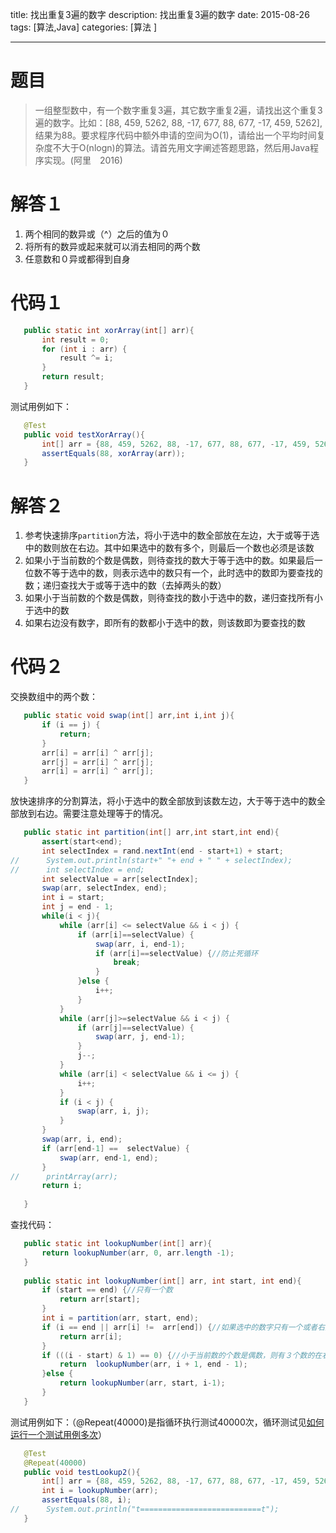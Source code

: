 title:  找出重复3遍的数字
description: 找出重复3遍的数字
date: 2015-08-26
tags:  [算法,Java]
categories:  [算法 ]

----
# 题目
> 一组整型数中，有一个数字重复3遍，其它数字重复2遍，请找出这个重复3遍的数字。比如：[88, 459, 5262, 88, -17, 677, 88, 677, -17, 459, 5262], 结果为88。要求程序代码中额外申请的空间为O(1)，请给出一个平均时间复杂度不大于O(nlogn)的算法。请首先用文字阐述答题思路，然后用Java程序实现。(阿里　2016)

# 解答１
 1. 两个相同的数异或（^）之后的值为０
 2. 将所有的数异或起来就可以消去相同的两个数
 3. 任意数和０异或都得到自身

# 代码１

 ```java
    public static int xorArray(int[] arr){
        int result = 0;
        for (int i : arr) {
            result ^= i;
        }
        return result;
    }
 ```

 测试用例如下：
 ```java
    @Test
    public void testXorArray(){
        int[] arr = {88, 459, 5262, 88, -17, 677, 88, 677, -17, 459, 5262};
        assertEquals(88, xorArray(arr));
    }
 ```

# 解答２
 1. 参考快速排序`partition`方法，将小于选中的数全部放在左边，大于或等于选中的数则放在右边。其中如果选中的数有多个，则最后一个数也必须是该数
 2. 如果小于当前数的个数是偶数，则待查找的数大于等于选中的数。如果最后一位数不等于选中的数，则表示选中的数只有一个，此时选中的数即为要查找的数；递归查找大于或等于选中的数（去掉两头的数）
 3. 如果小于当前数的个数是偶数，则待查找的数小于选中的数，递归查找所有小于选中的数
 4. 如果右边没有数字，即所有的数都小于选中的数，则该数即为要查找的数
<!--more-->
# 代码２

 交换数组中的两个数：
 ```java
    public static void swap(int[] arr,int i,int j){
        if (i == j) {
            return;
        }
        arr[i] = arr[i] ^ arr[j];
        arr[j] = arr[i] ^ arr[j];
        arr[i] = arr[i] ^ arr[j];
    }
 ```
 放快速排序的分割算法，将小于选中的数全部放到该数左边，大于等于选中的数全部放到右边。需要注意处理等于的情况。
 ```java
    public static int partition(int[] arr,int start,int end){
        assert(start<end);
        int selectIndex = rand.nextInt(end - start+1) + start;
//      System.out.println(start+" "+ end + " " + selectIndex);
//      int selectIndex = end;
        int selectValue = arr[selectIndex];
        swap(arr, selectIndex, end);
        int i = start;
        int j = end - 1;
        while(i < j){
            while (arr[i] <= selectValue && i < j) {
                if (arr[i]==selectValue) {
                    swap(arr, i, end-1);
                    if (arr[i]==selectValue) {//防止死循环
                        break;
                    }
                }else {
                    i++;
                }
            }
            while (arr[j]>=selectValue && i < j) {
                if (arr[j]==selectValue) {
                    swap(arr, j, end-1);
                }
                j--;
            }
            while (arr[i] < selectValue && i <= j) {
                i++;
            }
            if (i < j) {
                swap(arr, i, j);
            }
        }
        swap(arr, i, end);
        if (arr[end-1] ==  selectValue) {
            swap(arr, end-1, end);
        }
//      printArray(arr);
        return i;
        
    }
 ```

 查找代码：
 ```java
    public static int lookupNumber(int[] arr){
        return lookupNumber(arr, 0, arr.length -1);
    }
    
    public static int lookupNumber(int[] arr, int start, int end){
        if (start == end) {//只有一个数
            return arr[start];
        }
        int i = partition(arr, start, end);
        if (i == end || arr[i] !=  arr[end]) {//如果选中的数字只有一个或者右边没有数字，则返回
            return arr[i];
        }
        if (((i - start) & 1) == 0) {//小于当前数的个数是偶数，则有３个数的在右边
            return  lookupNumber(arr, i + 1, end - 1);
        }else {
            return lookupNumber(arr, start, i-1);
        }
    }
 ```

 测试用例如下：（@Repeat(40000)是指循环执行测试40000次，循环测试见[如何运行一个测试用例多次](/2015/08/28/如何运行一个测试用例多次/)）
 ```java
    @Test
    @Repeat(40000)
    public void testLookup2(){
        int[] arr = {88, 459, 5262, 88, -17, 677, 88, 677, -17, 459, 5262};
        int i = lookupNumber(arr);
        assertEquals(88, i);
//      System.out.println("t===========================t");
    }
 ```